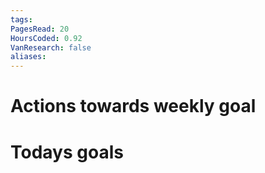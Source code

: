 ```yaml
---
tags: 
PagesRead: 20
HoursCoded: 0.92
VanResearch: false
aliases:
---
```

# Actions towards weekly goal
# Todays goals